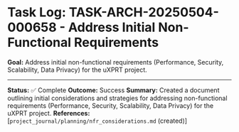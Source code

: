 # Task Log: TASK-ARCH-20250504-000658 - Address Initial Non-Functional Requirements

**Goal:** Address initial non-functional requirements (Performance, Security, Scalability, Data Privacy) for the uXPRT project.

---

**Status:** ✅ Complete
**Outcome:** Success
**Summary:** Created a document outlining initial considerations and strategies for addressing non-functional requirements (Performance, Security, Scalability, Data Privacy) for the uXPRT project.
**References:** [`project_journal/planning/nfr_considerations.md` (created)]
